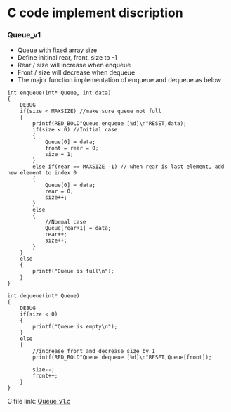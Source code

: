 # C code implement discription
### Queue_v1
* Queue with fixed array size
* Define initinal rear, front, size to -1
* Rear / size will increase when enqueue
* Front / size will decrease when dequeue
* The major function implementation of enqueue and dequeue as below
```
int enqueue(int* Queue, int data)
{
    DEBUG
    if(size < MAXSIZE) //make sure queue not full
    {
        printf(RED_BOLD"Queue enqueue [%d]\n"RESET,data);
        if(size < 0) //Initial case
        {
            Queue[0] = data;
            front = rear = 0;
            size = 1;
        }
        else if(rear == MAXSIZE -1) // when rear is last element, add new element to index 0
        {
            Queue[0] = data;
            rear = 0;
            size++;
        }
        else
        {
            //Normal case
            Queue[rear+1] = data;
            rear++;
            size++;
        }
    }
    else
    {
        printf("Queue is full\n");
    }
}
```
```
int dequeue(int* Queue)
{
    DEBUG
    if(size < 0)
    {
        printf("Queue is empty\n");
    }
    else
    {
        //increase front and decrease size by 1
        printf(RED_BOLD"Queue dequeue [%d]\n"RESET,Queue[front]);
        
        size--;
        front++;
    }
}
```
C file link: [Queue_v1.c](/Queue_v1.c)